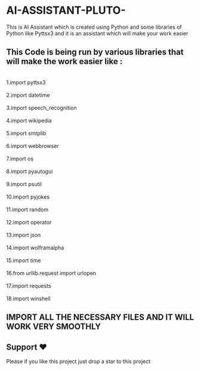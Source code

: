 # AI-ASSISTANT-PLUTO-
This is AI Assistant  which is created using Python and some libraries of Python like Pyttsx3 and it is an assistant which will make your work easier  



## This Code is being run by various libraries that will make the work easier like :
<br> 1.import pyttsx3 </br> 
<br> 2.import datetime </br> 
<br> 3.import speech_recognition </br>
<br> 4.import wikipedia </br> 
<br> 5.import smtplib</br> 
<br> 6.import webbrowser </br>
<br> 7.import os </br>
<br> 8.import pyautogui </br> 
<br> 9.import psutil </br>
<br> 10.import pyjokes </br>
<br> 11.import random </br>
<br> 12.import operator </br>
<br> 13.import json </br>
<br> 14.import wolframalpha </br>
<br> 15.import time </br>
<br> 16.from urllib.request import urlopen </br>
<br> 17.import requests </br>
<br> 18.import winshell </br>


## IMPORT ALL THE NECESSARY FILES AND IT WILL WORK VERY SMOOTHLY 



## Support ❤
Please  if you like this project just drop a star to this project  
